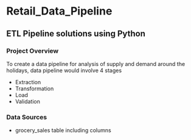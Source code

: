# Retail_Data_Pipeline
## ETL Pipeline solutions using Python 

### Project Overview

To create a data pipeline for analysis of supply and demand around the holidays, data pipeline would involve 4 stages
- Extraction
- Transformation
- Load
- Validation

### Data Sources

- grocery_sales table including columns
